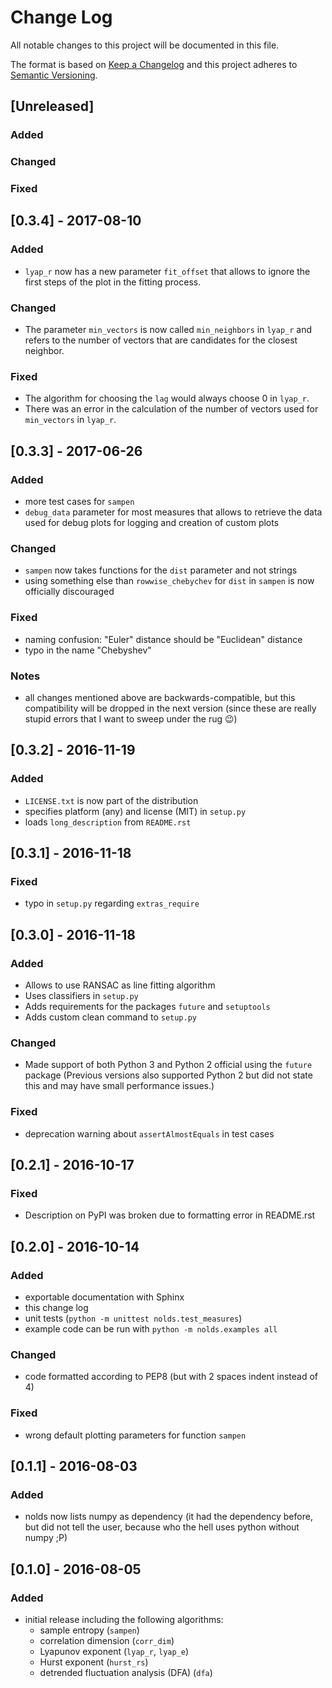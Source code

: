 # Change Log
All notable changes to this project will be documented in this file.

The format is based on [Keep a Changelog](http://keepachangelog.com/) 
and this project adheres to [Semantic Versioning](http://semver.org/).

## [Unreleased]

### Added

### Changed

### Fixed

## [0.3.4] - 2017-08-10

### Added
- `lyap_r` now has a new parameter `fit_offset` that allows to ignore the first steps of the plot in the fitting process.

### Changed
- The parameter `min_vectors` is now called `min_neighbors` in `lyap_r` and refers to the number of vectors that are candidates for the closest neighbor.

### Fixed
- The algorithm for choosing the `lag` would always choose 0 in `lyap_r`.
- There was an error in the calculation of the number of vectors used for `min_vectors` in `lyap_r`.

## [0.3.3] - 2017-06-26

### Added
- more test cases for `sampen`
- `debug_data` parameter for most measures that allows to retrieve the data used for debug plots for logging and creation of custom plots

### Changed
- `sampen` now takes functions for the `dist` parameter and not strings
- using something else than `rowwise_chebychev` for `dist` in `sampen` is now officially discouraged

### Fixed
- naming confusion: "Euler" distance should be "Euclidean" distance
- typo in the name "Chebyshev"

### Notes
- all changes mentioned above are backwards-compatible, but this compatibility will be dropped in the next version (since these are really stupid errors that I want to sweep under the rug :wink:)

## [0.3.2] - 2016-11-19
### Added
- `LICENSE.txt` is now part of the distribution
- specifies platform (any) and license (MIT) in `setup.py`
- loads `long_description` from `README.rst`

## [0.3.1] - 2016-11-18
### Fixed
- typo in `setup.py` regarding `extras_require`

## [0.3.0] - 2016-11-18
### Added
- Allows to use RANSAC as line fitting algorithm
- Uses classifiers in `setup.py`
- Adds requirements for the packages `future` and `setuptools`
- Adds custom clean command to `setup.py`

### Changed
- Made support of both Python 3 and Python 2 official using the `future` package (Previous versions also supported Python 2 but did not state this and may have small performance issues.)

### Fixed
- deprecation warning about `assertAlmostEquals` in test cases

## [0.2.1] - 2016-10-17
### Fixed
- Description on PyPI was broken due to formatting error in README.rst

## [0.2.0] - 2016-10-14
### Added
- exportable documentation with Sphinx
- this change log
- unit tests (`python -m unittest nolds.test_measures`)
- example code can be run with `python -m nolds.examples all`

### Changed
- code formatted according to PEP8 (but with 2 spaces indent instead of 4)

### Fixed
- wrong default plotting parameters for function `sampen`


## [0.1.1] - 2016-08-03
### Added
- nolds now lists numpy as dependency (it had the dependency before, but did not tell the user, because who the hell uses python without numpy ;P)

## [0.1.0] - 2016-08-05
### Added
- initial release including the following algorithms:
    - sample entropy (`sampen`)
    - correlation dimension (`corr_dim`)
    - Lyapunov exponent (`lyap_r`, `lyap_e`)
    - Hurst exponent (`hurst_rs`)
    - detrended fluctuation analysis (DFA) (`dfa`)
